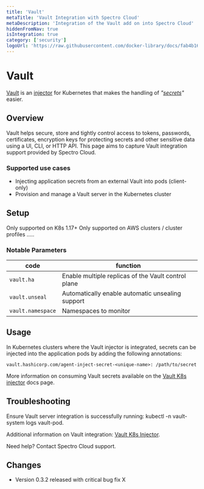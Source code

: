 ```yaml
---
title: 'Vault'
metaTitle: 'Vault Integration with Spectro Cloud'
metaDescription: 'Integration of the Vault add on into Spectro Cloud'
hiddenFromNav: true
isIntegration: true
category: ['security']
logoUrl: 'https://raw.githubusercontent.com/docker-library/docs/fab4b16599d1424cee888d47af850e0ba07e6a37/vault/logo.svg?sanitize=true'
---
```


# Vault

[Vault](https://www.vaultproject.io/docs/platform/k8s/injector) is an [injector](https://kubernetes.io/docs/reference/access-authn-authz/admission-controllers/) for Kubernetes that makes the handling of *"[secrets](https://kubernetes.io/docs/concepts/configuration/secret/)"* easier.

## Overview

Vault helps secure, store and tightly control access to tokens, passwords, certificates, encryption keys for protecting secrets and other sensitive data using a UI, CLI, or HTTP API. This page aims to capture Vault integration support provided by Spectro Cloud.

### Supported use cases

* Injecting application secrets from an external Vault into pods (client-only)
* Provision and manage a Vault server in the Kubernetes cluster

## Setup

<Limitations>Only supported on K8s 1.17+</Limitations>
<Limitation>Only supported on AWS clusters / cluster profiles</Limitation>
<Constraints> ..... </Constraints>

### Notable Parameters

| code | function |
| --- | --- |
| `vault.ha` | Enable multiple replicas of the Vault control plane |
| `vault.unseal` | Automatically enable automatic unsealing support |
| `vault.namespace` | Namespaces to monitor |

## Usage

In Kubernetes clusters where the Vault injector is integrated, secrets can be injected into the application pods by adding the following annotations:

`vault.hashicorp.com/agent-inject-secret-<unique-name>: /path/to/secret`

More information on consuming Vault secrets available on the [Vault K8s injector](https://www.vaultproject.io/docs) docs page.

## Troubleshooting

Ensure Vault server integration is successfully running: kubectl -n vault-system logs vault-pod. 

Additional information on Vault integration: [Vault K8s Injector](https://www.vaultproject.io/docs/platform/k8s/injector).

Need help? Contact Spectro Cloud support.

## Changes

* Version 0.3.2 released with critical bug fix X
